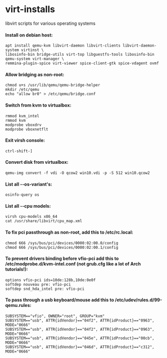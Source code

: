 # virt-installs
libvirt scripts for various operating systems


#### Install on debian host:
```
apt install qemu-kvm libvirt-daemon libvirt-clients libvirt-daemon-system virtinst \
libosinfo-bin bridge-utils virt-top libguestfs-tools libosinfo-bin  qemu-system virt-manager \
remmina-plugin-spice virt-viewer spice-client-gtk spice-vdagent ovmf
```

#### Allow bridging as non-root:
```
chmod u+s /usr/lib/qemu/qemu-bridge-helper
mkdir /etc/qemu
echo "allow br0" > /etc/qemu/bridge.conf
```

#### Switch from kvm to virtualbox:
```
rmmod kvm_intel
rmmod kvm
modprobe vboxdrv
modprobe vboxnetflt
```

#### Exit virsh console:
```
ctrl-shift-]
```

#### Convert disk from virtualbox:
```
qemu-img convert -f vdi -O qcow2 win10.vdi -p -S 512 win10.qcow2
```

#### List all --os-variant's:
```
osinfo-query os
```

#### List all --cpu models:
```
virsh cpu-models x86_64
cat /usr/share/libvirt/cpu_map.xml
```

#### To fix pci passthrough as non-root, add this to /etc/rc.local:
```
chmod 666 /sys/bus/pci/devices/0000:02:00.0/config
chmod 666 /sys/bus/pci/devices/0000:02:00.1/config
```

#### To prevent drivers binding before vfio-pci add this to /etc/modprobe.d/kvm-intel.conf (not grub.cfg like a lot of Arch tutorials!):
```
options vfio-pci ids=10de:128b,10de:0e0f
softdep nouveau pre: vfio-pci
softdep snd_hda_intel pre: vfio-pci
```

#### To pass through a usb keyboard/mouse add this to /etc/udev/rules.d/99-qemu.rules:
```
SUBSYSTEM=="vfio", OWNER="root", GROUP="kvm"
SUBSYSTEM=="usb", ATTR{idVendor}=="04f2", ATTR{idProduct}=="0963", MODE="0666" 
SUBSYSTEM=="usb", ATTR{idVendor}=="04f2", ATTR{idProduct}=="0963", MODE="0666" 
SUBSYSTEM=="usb", ATTR{idVendor}=="045e", ATTR{idProduct}=="00cb", MODE="0666"
SUBSYSTEM=="usb", ATTR{idVendor}=="046d", ATTR{idProduct}=="c312", MODE="0666" 
```
